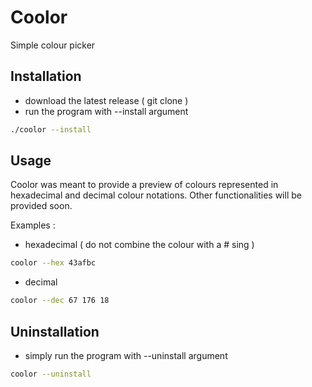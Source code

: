 # Coolor
Simple colour picker

## Installation 
- download the latest release ( git clone ) 
- run the program with --install argument
```sh
./coolor --install
```

## Usage
Coolor was meant to provide a preview of colours represented in hexadecimal and decimal colour notations.
Other functionalities will be provided soon.

Examples :

- hexadecimal ( do not combine the colour with a # sing )
```sh
coolor --hex 43afbc
```

- decimal
```sh
coolor --dec 67 176 18
```

## Uninstallation
- simply run the program with --uninstall argument
```sh
coolor --uninstall
```

